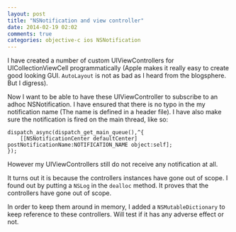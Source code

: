 ```yaml
---
layout: post
title: "NSNotification and view controller"
date: 2014-02-19 02:02
comments: true
categories: objective-c ios NSNotification
---
```


I have created a number of custom UIViewControllers for UICollectionViewCell programmatically (Apple makes it really easy to create good looking GUI. `AutoLayout` is not as bad as I heard from the blogsphere. But I digress).

Now I want to be able to have these UIViewController to subscribe to an adhoc NSNotification. I have ensured that there is no typo in the my notification name (The name is defined in a header file). I have also make sure the notification is fired on the main thread, like so:

    dispatch_async(dispatch_get_main_queue(),^{
        [[NSNotificationCenter defaultCenter] postNotificationName:NOTIFICATION_NAME object:self];
    });


However my UIViewControllers still do not receive any notification at all. 

It turns out it is because the controllers instances have gone out of scope. I found out by putting a `NSLog` in the `dealloc` method. It proves that the controllers have gone out of scope.

 In order to keep them around in memory, I added a `NSMutableDictionary` to keep reference to these controllers. Will test if it has any adverse effect or not.



